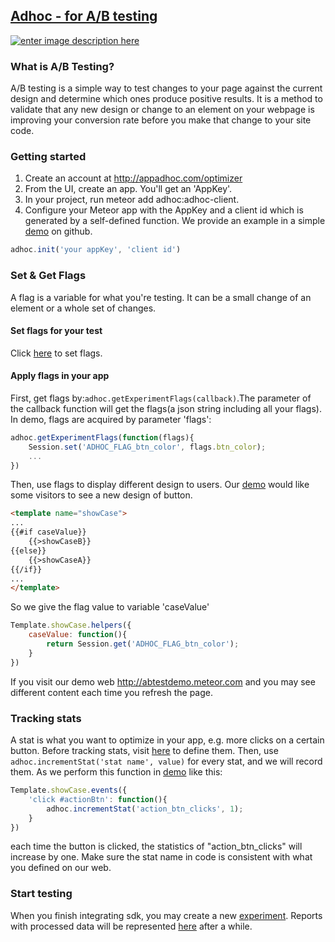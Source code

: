 ## [Adhoc - for A/B testing](http://appadhoc.com/optimizer)

[![enter image description here](https://github.com/hualcAdhoc/meteor-adhoc/raw/master/adhoc-client/demo/public/demo.png)](http://appadhoc.com/optimizer)


### What is A/B Testing?
A/B testing is a simple way to test changes to your page against the current design and determine which ones produce positive results. It is a method to validate that any new design or change to an element on your webpage is improving your conversion rate before you make that change to your site code.


### Getting started
1. Create an account at <http://appadhoc.com/optimizer>
2. From the UI, create an app. You'll get an 'AppKey'.
3. In your project, run meteor add adhoc:adhoc-client.
4. Configure your Meteor app with the AppKey and a client id which is generated by a self-defined function. We provide an example in a simple [demo](https://github.com/AppAdhoc/meteor-adhoc/blob/master/adhoc-client/demo/client/adhoc.js) on github. 
``` js
adhoc.init('your appKey', 'client id')
```


### Set & Get Flags
A flag is a variable for what you're testing. It can be a small change of an element or a whole set of changes. 
#### Set flags for your test
Click [here](https://www.appadhoc.com/optimizer/console/#/flags) to set flags.

#### Apply flags in your app
First, get flags by:``adhoc.getExperimentFlags(callback)``.The parameter of the callback function will get the flags(a json string including all your flags). In demo, flags are acquired by parameter 'flags':
``` js
adhoc.getExperimentFlags(function(flags){
	Session.set('ADHOC_FLAG_btn_color', flags.btn_color);
	...
})
``` 
Then, use flags to display different design to users. Our [demo](https://github.com/AppAdhoc/meteor-adhoc/blob/master/adhoc-client/demo/client/adhoc.html) would like some visitors to see a new design of button. 
``` html
<template name="showCase">
...
{{#if caseValue}}
	{{>showCaseB}}
{{else}}
	{{>showCaseA}}
{{/if}}
...
</template>
```
So we give the flag value to variable 'caseValue'
```js
Template.showCase.helpers({
	caseValue: function(){
		return Session.get('ADHOC_FLAG_btn_color');
	}
})
```
If you visit our demo web <http://abtestdemo.meteor.com> and you may see different content each time you refresh the page.   


### Tracking stats
A stat is what you want to optimize in your app, e.g. more clicks on a certain button. Before tracking stats, visit [here](https://www.appadhoc.com/optimizer/console/#/stats) to define them. Then, use ``adhoc.incrementStat('stat name', value)`` for every stat, and we will record them. As we perform this function in [demo](https://github.com/AppAdhoc/meteor-adhoc/blob/master/adhoc-client/demo/client/adhoc.js) like this:
``` js
Template.showCase.events({
	'click #actionBtn': function(){
		adhoc.incrementStat('action_btn_clicks', 1);
	}
}) 
```
each time the button is clicked, the statistics of "action_btn_clicks" will increase by one. Make sure the stat name in code is consistent with what you defined on our web. 


###  Start testing
When you finish integrating sdk, you may create a new [experiment](https://www.appadhoc.com/optimizer/console/#/newexp).  Reports with processed data will be represented [here](https://www.appadhoc.com/optimizer/console/#/testdata) after a while.
